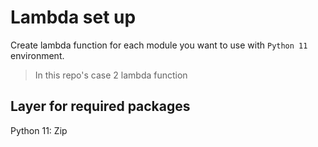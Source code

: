 # Lambda set up

Create lambda function for each module you want to use with `Python 11` environment.
> In this repo's case 2 lambda function

## Layer for required packages
Python 11:
Zip 
